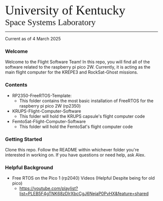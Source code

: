 <span style="font-family:Usual; font-size:3em"> University of Kentucky</span>  
<span style="font-family:Stark; font-size:2em">Space Systems Laboratory</span>

----
Current as of 4 March 2025

### Welcome
Welcome to the Flight Software Team!  In this repo, you will find all of the software related to the raspberry pi pico 2W.  Currently, it is acting as the main flight computer for the KREPE3 and RockSat-Ghost missions.  

### Contents
* RP2350-FreeRTOS-Template:
  * This folder contains the most basic installation of FreeRTOS for the raspberry pi pico 2W (rp2350)
* KRUPS-Flight-Computer-Software
  * This folder will hold the KRUPS capsule's flight computer code
* FemtoSat-Flight-Computer-Software
  * This folder will hold the FemtoSat's flight computer code

### Getting Started
Clone this repo. Follow the README within whichever folder you're interested in working on. If you have questions or need help, ask Alex.

### Helpful Background
* Free RTOS on the Pico 1 (rp2040) Videos (Helpful Despite being for old pico)
  * https://youtube.com/playlist?list=PLEB5F4gTNK68zDlrXbcCgJ6NejaP0PvHX&feature=shared